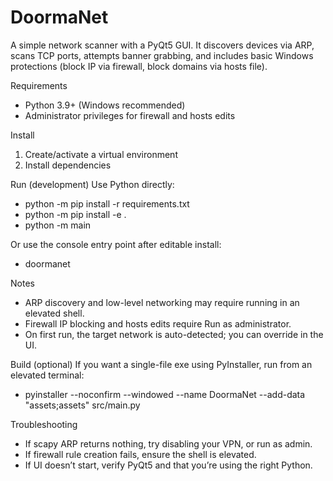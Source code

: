 DoormaNet
=========

A simple network scanner with a PyQt5 GUI. It discovers devices via ARP, scans TCP ports, attempts banner grabbing, and includes basic Windows protections (block IP via firewall, block domains via hosts file).

Requirements
- Python 3.9+ (Windows recommended)
- Administrator privileges for firewall and hosts edits

Install
1) Create/activate a virtual environment
2) Install dependencies

Run (development)
Use Python directly:
- python -m pip install -r requirements.txt
- python -m pip install -e .
- python -m main

Or use the console entry point after editable install:
- doormanet

Notes
- ARP discovery and low-level networking may require running in an elevated shell.
- Firewall IP blocking and hosts edits require Run as administrator.
- On first run, the target network is auto-detected; you can override in the UI.

Build (optional)
If you want a single-file exe using PyInstaller, run from an elevated terminal:
- pyinstaller --noconfirm --windowed --name DoormaNet --add-data "assets;assets" src/main.py

Troubleshooting
- If scapy ARP returns nothing, try disabling your VPN, or run as admin.
- If firewall rule creation fails, ensure the shell is elevated.
- If UI doesn’t start, verify PyQt5 and that you’re using the right Python.

